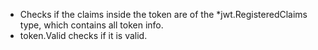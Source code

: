 - Checks if the claims inside the token are of the *jwt.RegisteredClaims type, which contains all token info. 
- token.Valid checks if it is valid.
